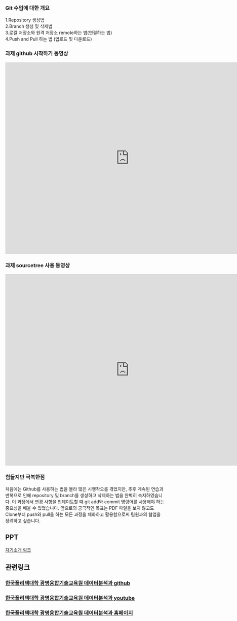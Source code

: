 ### Git 수업에 대한 개요
1.Repository 생성법 <br>
2.Branch 생성 및 삭제법 <br>
3.로컬 저장소와 원격 저장소 remote하는 법(연결하는 법)<br>
4.Push and Pull 하는 법 (업로드 및 다운로드)<br>

### 과제 github 시작하기 동영상

<iframe width="780" height="604" src="https://www.youtube.com/embed/UkT7n2CbiZE" title="YouTube video player" frameborder="0" allow="accelerometer; autoplay; clipboard-write; encrypted-media; gyroscope; picture-in-picture" allowfullscreen></iframe>
 
### 과제 sourcetree 사용 동영상
<iframe width="780" height="604" src="https://www.youtube.com/embed/BktLA2_IJ0I" title="YouTube video player" frameborder="0" allow="accelerometer; autoplay; clipboard-write; encrypted-media; gyroscope; picture-in-picture" allowfullscreen></iframe>

### 힘들지만 극복한점
처음에는 Github를 사용하는 법을 몰라 많은 시행착오를 겪었지만, 추후 계속된 연습과 반복으로 인해 repository 및 branch를 생성하고 삭제하는 법을 완벽히 숙지하였습니다.
이 과정에서 변경 사항을 업데이트할 때 git add와 commit 명령어를 사용해야 하는 중요성을 배울 수 있었습니다. 앞으로의 궁극적인 목표는 PDF 파일을 보지 않고도 Clone부터 push와 pull을 하는 모든 과정을 체화하고 활용함으로써 팀원과의 협업을 장려하고 싶습니다.

## PPT
[자기소개 링크](https://o365kopo-my.sharepoint.com/:b:/g/personal/heejinlee_office_kopo_ac_kr/Ea_ueurw4h1GlbyNK0mPzwEBms9hIV-SYDNSv5q26pd4PA?e=hCdjHl) <br>

## 관련링크
### [한국폴리텍대학 광명융합기술교육원 데이터분석과 github](https://koposoftware.github.io)
### [한국폴리텍대학 광명융합기술교육원 데이터분석과 youtube](https://www.youtube.com/channel/UCwTOdBeKnZo83qTpqc8-rTQ)
### [한국폴리텍대학 광명융합기술교육원 데이터분석과 홈페이지](https://www.kopo.ac.kr/gm)
